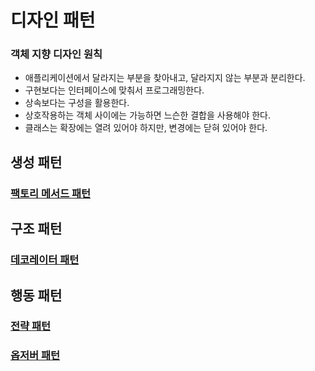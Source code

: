 # 디자인 패턴

### 객체 지향 디자인 원칙

- 애플리케이션에서 달라지는 부분을 찾아내고, 달라지지 않는 부분과 분리한다.
- 구현보다는 인터페이스에 맞춰서 프로그래밍한다.
- 상속보다는 구성을 활용한다.
- 상호작용하는 객체 사이에는 가능하면 느슨한 결합을 사용해야 한다.
- 클래스는 확장에는 열려 있어야 하지만, 변경에는 닫혀 있어야 한다.

## 생성 패턴

### [팩토리 메서드 패턴]()
### []()
### []()
### []()
### []()
### []()
### []()

## 구조 패턴

### [데코레이터 패턴](https://github.com/genesis12345678/TIL/blob/main/Java/java8/designpattern/structural/decorator/Decorator.md)
### []()
### []()
### []()
### []()
### []()
### []()

## 행동 패턴

### [전략 패턴](https://github.com/genesis12345678/TIL/blob/main/Java/java8/designpattern/behavioral/strategy/Strategy.md)
### [옵저버 패턴](https://github.com/genesis12345678/TIL/blob/main/Java/java8/designpattern/behavioral/observer/Observer.md)
### []()
### []()
### []()
### []()
### []()
### []()